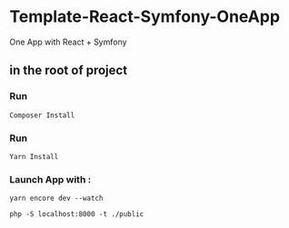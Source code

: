# Template-React-Symfony-OneApp
One App with React + Symfony

## in the root of project

### Run 

`Composer Install`

### Run 

`Yarn Install`

### Launch App with : 

`yarn encore dev --watch`

`php -S localhost:8000 -t ./public`

